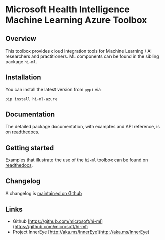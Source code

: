 # Microsoft Health Intelligence Machine Learning Azure Toolbox

## Overview

This toolbox provides cloud integration tools for Machine Learning / AI researchers and
practitioners. ML components can be found in the sibling package `hi-ml`.

## Installation

You can install the latest version from `pypi` via

```shell
pip install hi-ml-azure
```

## Documentation

The detailed package documentation, with examples and API reference, is on
[readthedocs](https://hi-ml.readthedocs.io/en/latest/).

## Getting started

Examples that illustrate the use of the `hi-ml` toolbox can be found on
[readthedocs](https://hi-ml.readthedocs.io/en/latest/).

## Changelog

A changelog is [maintained on Github](https://github.com/microsoft/hi-ml/blob/main/CHANGELOG.md)

## Links

* Github [https://github.com/microsoft/hi-ml](https://github.com/microsoft/hi-ml)
* Project InnerEye [http://aka.ms/InnerEye](http://aka.ms/InnerEye)
